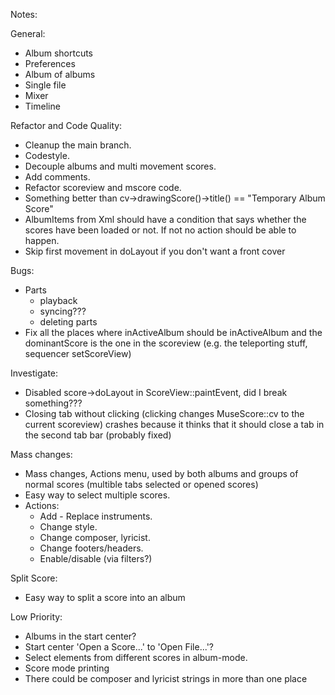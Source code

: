 Notes:

General:
 - Album shortcuts
 - Preferences
 - Album of albums
 - Single file
 - Mixer
 - Timeline

 Refactor and Code Quality:
 - Cleanup the main branch.
 - Codestyle.
 - Decouple albums and multi movement scores.
 - Add comments.
 - Refactor scoreview and mscore code.
 - Something better than cv->drawingScore()->title() == "Temporary Album Score"
 - AlbumItems from Xml should have a condition that says whether the scores have been loaded or not. If not no action should be able to happen.
 - Skip first movement in doLayout if you don't want a front cover

 Bugs:
 - Parts
    - playback
    - syncing???
    - deleting parts
 - Fix all the places where inActiveAlbum should be inActiveAlbum and the dominantScore is the one in the scoreview (e.g. the teleporting stuff, sequencer setScoreView)

 Investigate:
 - Disabled score->doLayout in ScoreView::paintEvent, did I break something???
 - Closing tab without clicking (clicking changes MuseScore::cv to the current scoreview) crashes because it thinks that it should close a tab in the second tab bar (probably fixed)

Mass changes:
 - Mass changes, Actions menu, used by both albums and groups of normal scores (multible tabs selected or opened scores)
 - Easy way to select multiple scores.
 - Actions:
    - Add - Replace instruments.
    - Change style.
    - Change composer, lyricist.
    - Change footers/headers.
    - Enable/disable (via filters?)

Split Score:
 - Easy way to split a score into an album

 Low Priority:
 - Albums in the start center?
 - Start center 'Open a Score...' to 'Open File...'?
 - Select elements from different scores in album-mode.
 - Score mode printing
 - There could be composer and lyricist strings in more than one place
